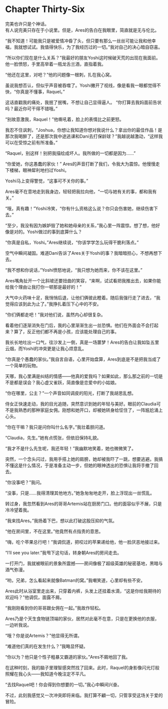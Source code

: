 # Chapter Thirty-Six

完美也许只是个神话。  
有人说完美只存在于小说里。但是，Ares的告白在我眼里，简直就是无与伦比。

“我不知道！可能我只是被爱情冲昏了头，但只要有那么一丝丝可能让我和他幸福，我就想试试。我值得快乐，为了我经历过的一切。”我对自己的决心暗自窃喜。

“所以你们现在是什么关系？”我最好的朋友Yoshi这时候破天荒的出现在我面前。他一脸愤怒，手里高举着一瓶龙舌兰酒，直指着我。

“他还在这里，对吧？”他的问题像一根刺，扎在我心窝。

虽说我想否认，但似乎声音被吞噬了。Yoshi撇开了视线，像是看我一眼都觉得不快，“你真是不懂事，Raquel。”

这话直戳我的痛处，我抿了抿嘴，不想让自己显得逼人。 “你打算去我妈面前告状吗？最近你可干得不错哦。”

“别故意激我，Raquel！”他嘶吼着，脸上的表情比之前更怒。

我忍不住讽刺，“Joshua，你想让我知道你想对我说什么？拿出你的最佳作品！是那次我喝醉了，还是那次我中途逃课和Dani去打保龄球？”我越说越激动，“这样我可以在受惊之前有所准备。”

“Raquel，别这样！别把我描绘成坏人。我所做的一切都是因为……”

“你爱她，你这愚蠢的家伙！” Ares的声音打断了我们，令我大为震惊。他慢慢走下楼梯，眼神犀利地扫过Yoshi。

Yoshi马上变得警觉，“这事可不关你的事。”

Ares毫不在意地走到我身边，轻轻把我拉向他，“一切与她有关的事，都和我有关。”

“哦，真有趣！”Yoshi冷笑，“你有什么资格这么说？你只会伤害她，继续伤害下去。”

“至少，我没有因为嫉妒毁了她和她母亲的关系，”我心里一阵震惊。想了想，他好像是对的。Yoshi做过的事到底算什么？

“你真是自私，Yoshi。”Ares继续说，“你该学学怎么玩得干脆利落点。”

空气中瞬间凝固。难道Dani告诉了Ares关于Yoshi的事？我暗暗担心，不想再想下去。

“我不想和你说话，”Yoshi愤怒地说，“我只想为她而来，你不该在这里。”

Ares嘴角扯开一个比斜坡还要扭曲的笑容，“来啊，试试看把我推出去，如果你能给我个理由让我打你一顿那是最好的！”

大气中火药味十足，我悄悄后退，让他们俩彼此瞪着。随后我强行走了进去，“我觉得应该到此为止了。”我挣扎着压下心中的不安。

“你们俩都走吧！”我对他们说，虽然内心却很复杂。

看着他们逐渐消失在门后，我的心里渐渐生出一丝恐惧。他们在外面会不会打起来？算了，反正他们都不再是小孩，应该能处理自己的事。

我长长地吐出一口气，往沙发上一倒，真是一场噩梦！Ares的告白让我如坠五里云烟，而Yoshi的冲突更是让我心烦意乱。

“你真是个愚蠢的家伙。”我自言自语，心里开始盘算，Ares到底是不是把我当成了一个简单的玩物。

天哪，我心里满是纠结的情感——他真的爱我吗？如果如此，那么那之前的一切是不是都是误会？我心虚又雀跃，简直像是恋爱中的小姑娘。

“你在哪里，公主？”一个声音如同调皮的阳光，打断了我胡思乱想。

侍女正快速走动，我的目光追随，突然意识到她的年轻与美好。眼前的Claudia可不是我熟悉的那种家庭女佣。刚想和她开口，却被她转身给怔住了，一阵尴尬涌上心头。

“你在干嘛？我只是问你叫什么名字。”我壮着胆问道。

“Claudia，先生。”她有点慌张，但依旧保持礼貌。

“我才不是什么先生呢，我还年轻！”我幽默地笑着，她也微微笑了。

突然，一个念头闪过，我用手搭上她的肩膀，她却被我吓了一跳，想要逃避。我搞不懂这是什么情况，于是准备主动一步，但她的眼神透出的恐惧让我将手撤了回去。

“你没事吧？”我问。

“没事，只是……我得清理其他地方。”她急匆匆地走开，脸上浮现出一丝慌乱。

转过身，我忽然看到Ares的哥哥Artemis站在厨房门口。他的面容似乎不展，只是冷冷望着我。

“我来找Ares。”我扬着下巴，想以此打破这股压抑的气氛。

“他在房间里，不在这里。”他竟然有点指责的意思。

“嗨，吃个苹果总行吧！”我调侃道，把咬过的苹果递给他，他一脸厌恶地接过来。

“I’ll see you later.”我甩下这句话，转身朝Ares的房间走去。

一打开门，我就被眼前的景象所震撼——房间像极了超级英雄的秘密基地，黑暗与酒气弥漫。

“哟，兄弟，怎么看起来就像Batman的窝。”我嘲笑道，心里却有些不安。

Ares此时从浴室里走出来，只穿着内裤，头发上还挂着水滴，“这是你给我期待的欢迎吗？”他调侃，面露不屑。

“我刚刚看到你的哥哥跟女佣在一起。”我故作轻松。

Ares乃是个天生食物链顶端的家伙，居然对此毫不在意，只是在更换他的衣服，一边听我说。

“哦？你是说Artemis？”他显得无所谓。

“难道他们真的在发生什么？”我略显怀疑。

“你以为？他只是个性子粗暴又霸道的家伙。”Ares不屑地回了我。

在这种时刻，我的脑子里理智感突然找了回来。此时，Raquel的身影像闪光灯般照耀在我心头——我知道今晚注定不平凡。

“去找Raquel吧！你会得到你想要的一切。”我心中瞬间兴奋。

不过，此刻我感觉又一次冲突即将来临。我打算不顧一切，只管享受这场关于爱的冒险。